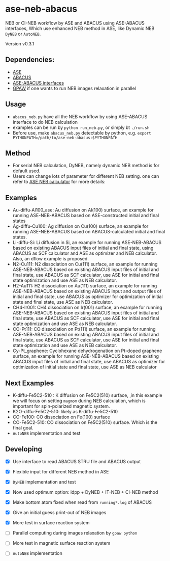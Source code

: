 # ase-neb-abacus
NEB or CI-NEB workflow by ASE and ABACUS using ASE-ABACUS interfaces,
Which use enhanced NEB method in ASE, like Dynamic NEB `DyNEB` or `AutoNEB`.

Version v0.3.1

## Dependencies:
- [ASE](https://wiki.fysik.dtu.dk/ase/about.html)
- [ABACUS](https://abacus.deepmodeling.com/en/latest/)
- [ASE-ABACUS interfaces](https://gitlab.com/1041176461/ase-abacus)
- [GPAW](https://wiki.fysik.dtu.dk/gpaw/install.html) if one wants to run NEB images relaxation in parallel

## Usage
- `abacus_neb.py` have all the NEB workflow by using ASE-ABACUS interface to do NEB calculation
- examples can be run by `python run_neb.py`, or simply bt `./run.sh`
- Before use, make `abacus_neb.py` detectable by python, e.g. `export PYTHONPATH=/path/to/ase-neb-abacus:$PYTHONPATH`

## Method
- For serial NEB calculation, DyNEB, namely dynamic NEB method is for default used.
- Users can change lots of parameter for different NEB setting. one can refer to [ASE NEB calculator](https://wiki.fysik.dtu.dk/ase/ase/neb.html#module-ase.neb) for more details: 

## Examples
- Au-diffu-Al100_ase: Au diffusion on Al(100) surface, an example for running ASE-NEB-ABACUS based on ASE-constructed initial and final states
- Ag-diffu-Cu100: Ag diffusion on Cu(100) surface, an example for running ASE-NEB-ABACUS based on ABACUS-calculated initial and final states. 
- Li-diffu-Si: Li diffusion in Si, an example for running ASE-NEB-ABACUS based on existing ABACUS input files of initial and final state, using ABACUS as SCF calculator and ASE as optimizer and NEB calculator.  Also, an dflow example is proposed.
- N2-Cu111: N2 dissociation on Cu(111) surface, an example for running ASE-NEB-ABACUS based on existing ABACUS input files of initial and final state, use ABACUS as SCF calculator, use ASE for initial and final state optimization and use ASE as NEB calculator. 
- H2-Au111: H2 dissociation on Au(111) surface, an example for running ASE-NEB-ABACUS based on existing ABACUS input and output files of initial and final state, use ABACUS as optimizer for optimization of initial state and final state, use ASE as NEB calculator.
- CH4-Ir001: CH4 dissociation on Ir(001) surface, an example for running ASE-NEB-ABACUS based on existing ABACUS input files of initial and final state, use ABACUS as SCF calculator, use ASE for initial and final state optimization and use ASE as NEB calculator.
- CO-Pt111: CO dissociation on Pt(111) surface, an example for running ASE-NEB-ABACUS based on existing ABACUS input files of initial and final state, use ABACUS as SCF calculator, use ASE for initial and final state optimization and use ASE as NEB calculator. 
- Cy-Pt_graphene: Cyclohexane dehydrogenation on Pt-doped graphene surface, an example for running ASE-NEB-ABACUS based on existing ABACUS input files of initial and final state, use ABACUS as optimizer for optimization of initial state and final state, use ASE as NEB calculator


## Next Examples
- K-diffu-Fe5C2-510 : K diffusion on Fe5C2(510) surface, ,in this example we will focus on setting `magmom` during NEB calculation, which is important for spin-polarized magnetic system.
- K2O-diffu-Fe5C2-510: likely as K-diffu-Fe5C2-510
- CO-Fe100: CO dissociation on Fe(100) surface
- CO-Fe5C2-510: CO dissociation on Fe5C2(510) surface. Which is the final goal.
- `AutoNEB` implementation and test 

## Developing
- [x] Use interface to read ABACUS STRU file and ABACUS output
- [x] Flexible input for different NEB method in ASE
- [x] `DyNEB` implementation and test
- [x] Now used optimum option: idpp + DyNEB + IT-NEB + CI-NEB method
- [x] Make bottom atom fixed when read from `running*.log` of ABACUS
- [x] Give an initial guess print-out of NEB images
- [x] More test in surface reaction system
- [ ] Parallel computing during images relaxation by `gpaw python`
- [ ] More test in magnetic surface reaction system
- [ ] `AutoNEB` implementation


